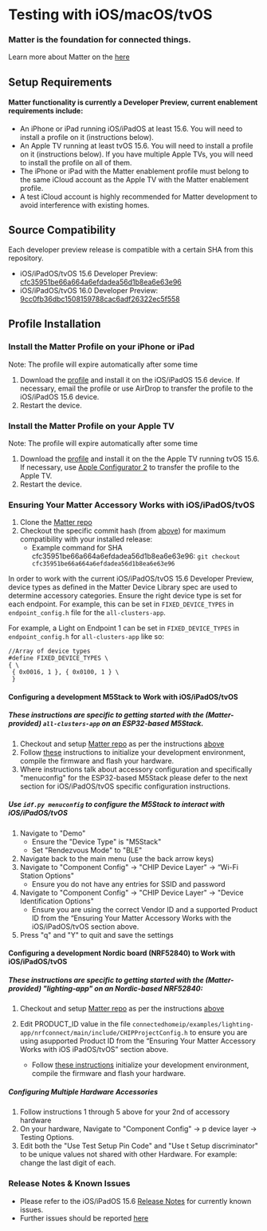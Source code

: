 # Testing with iOS/macOS/tvOS

### Matter is the foundation for connected things.

Learn more about Matter on the [here](https://buildwithmatter.com/)

## Setup Requirements

#### Matter functionality is currently a Developer Preview, current enablement requirements include:

-   An iPhone or iPad running iOS/iPadOS at least 15.6. You will need to install
    a profile on it (instructions below).
-   An Apple TV running at least tvOS 15.6. You will need to install a profile
    on it (instructions below). If you have multiple Apple TVs, you will need to
    install the profile on all of them.
-   The iPhone or iPad with the Matter enablement profile must belong to the
    same iCloud account as the Apple TV with the Matter enablement profile.
-   A test iCloud account is highly recommended for Matter development to avoid
    interference with existing homes.

## Source Compatibility

Each developer preview release is compatible with a certain SHA from this
repository.

-   iOS/iPadOS/tvOS 15.6 Developer Preview:
    [cfc35951be66a664a6efdadea56d1b8ea6e63e96](https://github.com/project-chip/connectedhomeip/commits/cfc35951be66a664a6efdadea56d1b8ea6e63e96)
-   iOS/iPadOS/tvOS 16.0 Developer Preview:
    [9cc0fb36dbc1508159788cac6adf26322ec5f558](https://github.com/project-chip/connectedhomeip/commits/9cc0fb36dbc1508159788cac6adf26322ec5f558)

## Profile Installation

### Install the Matter Profile on your iPhone or iPad

Note: The profile will expire automatically after some time

1. Download the
   [profile](https://developer.apple.com/services-account/download?path=/iOS/iOS_Logs/EnableMatter.mobileconfig)
   and install it on the iOS/iPadOS 15.6 device. If necessary, email the profile
   or use AirDrop to transfer the profile to the iOS/iPadOS 15.6 device.
2. Restart the device.

### Install the Matter Profile on your Apple TV

Note: The profile will expire automatically after some time

1. Download the
   [profile](https://developer.apple.com/services-account/download?path=/iOS/iOS_Logs/EnableMatter.mobileconfig)
   and install it on the the Apple TV running tvOS 15.6. If necessary, use
   [Apple Configurator 2](https://support.apple.com/guide/apple-configurator-2/connect-devices-to-your-mac-cad9d4b2211e/2.14/mac/11.3.1)
   to transfer the profile to the Apple TV.
2. Restart the device.

### Ensuring Your Matter Accessory Works with iOS/iPadOS/tvOS

1. Clone the [Matter repo](https://github.com/project-chip/connectedhomeip.git)
2. Checkout the specific commit hash (from [above](#source-compatibility)) for
   maximum compatibility with your installed release:
    - Example command for SHA cfc35951be66a664a6efdadea56d1b8ea6e63e96:
      `git checkout cfc35951be66a664a6efdadea56d1b8ea6e63e96`

In order to work with the current iOS/iPadOS/tvOS 15.6 Developer Preview, device
types as defined in the Matter Device Library spec are used to determine
accessory categories. Ensure the right device type is set for each endpoint. For
example, this can be set in `FIXED_DEVICE_TYPES` in `endpoint_config.h` file for
the `all-clusters-app`.

For example, a Light on Endpoint 1 can be set in `FIXED_DEVICE_TYPES` in
`endpoint_config.h` for `all-clusters-app` like so:

```
//Array of device types
#define FIXED_DEVICE_TYPES \
{ \
 { 0x0016, 1 }, { 0x0100, 1 } \
 }
```

#### Configuring a development M5Stack to Work with iOS/iPadOS/tvOS

##### These instructions are specific to getting started with the (Matter-provided) `all-clusters-app` on an ESP32-based M5Stack.

1. Checkout and setup
   [Matter repo](https://github.com/project-chip/connectedhomeip.git) as per the
   instructions
   [above](#ensuring-your-matter-accessory-works-with-iosipadostvos)
2. Follow
   [these](https://github.com/project-chip/connectedhomeip/tree/master/examples/all-clusters-app/esp32)
   instructions to initialize your development environment, compile the firmware
   and flash your hardware.
3. Where instructions talk about accessory configuration and specifically
   "menuconfig" for the ESP32-based M5Stack please defer to the next section for
   iOS/iPadOS/tvOS specific configuration instructions.

##### Use `idf.py menuconfig` to configure the M5Stack to interact with iOS/iPadOS/tvOS

1. Navigate to "Demo"
    - Ensure the "Device Type" is "M5Stack"
    - Set "Rendezvous Mode" to "BLE"
2. Navigate back to the main menu (use the back arrow keys)
3. Navigate to "Component Config" → "CHIP Device Layer" → “Wi-Fi Station
   Options"
    - Ensure you do not have any entries for SSID and password
4. Navigate to "Component Config" → "CHIP Device Layer" → "Device Identification
   Options"
    - Ensure you are using the correct Vendor ID and a supported Product ID from
      the “Ensuring Your Matter Accessory Works with the iOS/iPadOS/tvOS section
      above.
5. Press "q" and "Y" to quit and save the settings

#### Configuring a development Nordic board (NRF52840) to Work with iOS/iPadOS/tvOS

##### These instructions are specific to getting started with the (Matter-provided) "lighting-app" on an Nordic-based NRF52840:

1. Checkout and setup
   [Matter repo](https://github.com/project-chip/connectedhomeip.git) as per the
   instructions
   [above](#ensuring-your-matter-accessory-works-with-iosipadostvos)

2. Edit PRODUCT_ID value in the file
   `connectedhomeip/examples/lighting-app/nrfconnect/main/include/CHIPProjectConfig.h`
   to ensure you are using asupported Product ID from the “Ensuring Your Matter
   Accessory Works with iOS iPadOS/tvOS” section above.
    - Follow
      [these instructions](https://github.com/project-chip/connectedhomeip/tree/master/examples/lighting-app/nrfconnect#readme)
      initialize your development environment, compile the firmware and flash
      your hardware.

##### Configuring Multiple Hardware Accessories

1. Follow instructions 1 through 5 above for your 2nd of accessory hardware
2. On your hardware, Navigate to "Component Config" → p device layer → Testing
   Options.
3. Edit both the "Use Test Setup Pin Code" and "Use t Setup discriminator" to be
   unique values not shared with other Hardware. For example: change the last
   digit of each.

### Release Notes & Known Issues

-   Please refer to the iOS/iPadOS 15.6
    [Release Notes](https://developer.apple.com/documentation/ios-ipados-release-notes/ios-ipados-15_6-release-notes)
    for currently known issues.
-   Further issues should be reported
    [here](https://github.com/project-chip/connectedhomeip/issues)
